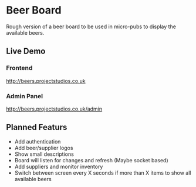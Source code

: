 # Beer Board

Rough version of a beer board to be used in micro-pubs to display the available beers.

## Live Demo

### Frontend
http://beers.projectstudios.co.uk

### Admin Panel
http://beers.projectstudios.co.uk/admin

## Planned Featurs
- Add authentication
- Add beer/supplier logos
- Show small descriptions
- Board will listen for changes and refresh (Maybe socket based)
- Add suppliers and monitor inventory
- Switch between screen every X seconds if more than X items to show all available beers

